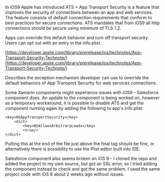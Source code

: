 In iOS9 Apple has introduced ATS = App Transport Security is a feature that 
improves the security of connections between an app and web services. The 
feature consists of default connection requirements that conform to best 
practices for secure connections. ATS mandates that from iOS9 all http 
connections should be secure using minimum of TLS 1.2.

Apps can override this default behavior and turn off transport security.
Users can opt out with an entry in the info.plist.

[https://developer.apple.com/library/prerelease/ios/technotes/App-Transport-Security-Technote/](https://developer.apple.com/library/prerelease/ios/technotes/App-Transport-Security-Technote/)

Describes the exception mechanism developer can use to override the default 
behaviors of App Transport Security for web services connections.

Some Xamarin components might experience issues with iOS9 - Salesforce
component does. An update to the component is being worked on, however as a 
temporary workaround, it is possible to disable ATS and get the component 
running again by adding the following to app's Info.plist:

	<key>NSAppTransportSecurity</key>
		<dict>
			<key>NSAllowsArbitraryLoads</key>
			<true/>
	</dict>

Putting this at the end of the file just above the final </dict> tag should be 
fine, or alternatively there is possibility to use the Plist editor built into 
IDE.







Salesforce component also seems broken on iOS 9 - I cloned the repo and added 
the project to my own source, but got an SSL error, so I tried adding the 
component instead to check and got the same problem.  I used the same project 
code with iOS 8 about 2 weeks ago without issues.


